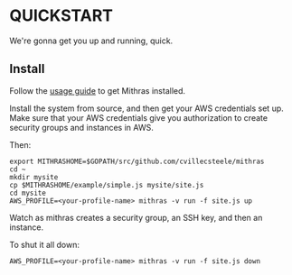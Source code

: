 # QUICKSTART

We're gonna get you up and running, quick.

## Install

Follow the [usage guide](usage.html) to get Mithras installed.

Install the system from source, and then get your AWS credentials set
up.  Make sure that your AWS credentials give you authorization to
create security groups and instances in AWS.

Then:

    export MITHRASHOME=$GOPATH/src/github.com/cvillecsteele/mithras
    cd ~
    mkdir mysite
    cp $MITHRASHOME/example/simple.js mysite/site.js
    cd mysite
    AWS_PROFILE=<your-profile-name> mithras -v run -f site.js up

Watch as mithras creates a security group, an SSH key, and then an instance.

To shut it all down:

    AWS_PROFILE=<your-profile-name> mithras -v run -f site.js down


